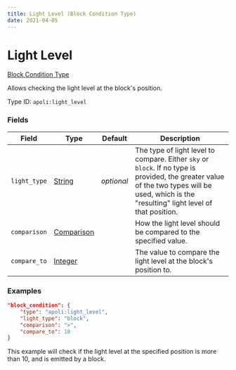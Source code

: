 ```yaml
---
title: Light Level (Block Condition Type)
date: 2021-04-05
---
```


# Light Level

[Block Condition Type](../block_condition_types.md)

Allows checking the light level at the block's position.

Type ID: `apoli:light_level`


### Fields

Field  | Type | Default | Description
-------|------|---------|-------------
`light_type` | [String](../data_types/string.md) | _optional_ | The type of light level to compare. Either `sky` or `block`. If no type is provided, the greater value of the two types will be used, which is the "resulting" light level of that position.
`comparison` | [Comparison](../data_types/comparison.md) | | How the light level should be compared to the specified value.
`compare_to` | [Integer](../data_types/integer.md) | | The value to compare the light level at the block's position to.


### Examples

```json
"block_condition": {
    "type": "apoli:light_level",
    "light_type": "block",
    "comparison": ">",
    "compare_to": 10
}
```

This example will check if the light level at the specified position is more than 10, and is emitted by a block.
